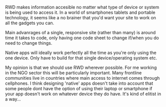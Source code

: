 
RWD makes information accesible no matter what type of device or system is being used to access it. In a world of
smartphones tablets and portable technology, it seems like a no brainer that you'd want your site to work on all
the gadgets you can.

Main advanrages of a single, responsive site (rather than many) is around time it takes to code, only having one
code sheet to change if/when you do need to change things.

Native apps will ideally work perfectly all the time as you're only using the one device. Only have to build for that
single device/operating system etc.

My opinion is that we should use RWD wherever possible. For me working in the NGO sector this will be particularly
important. Many frontline communities live in countries where main access to internet comes through cellphones. 
I think designing 'native' apps doesn't take into account that some people dont have the option of using their laptop
or smartphone if your app doesn't work on whatever device they do have. It's kind of elitist in a way...
